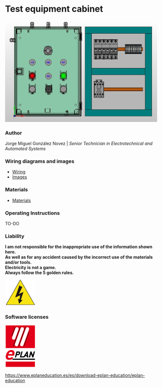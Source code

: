 # Test equipment cabinet

<img src="images/3d-view.jpg" width="500"/>
  
### Author
Jorge Miguel González Novez  |  _Senior Technician in Electrotechnical and Automated Systems_

### Wiring diagrams and images  
- [Wiring](./docs/final-wiring.pdf)  
- [Images](./images/)

### Materials  

- [Materials](./docs/materials.md)

### Operating Instructions  

TO-DO

### Liability

**I am not responsible for the inappropriate use of the information shown here.  
As well as for any accident caused by the incorrect use of the materials and/or tools.  
Electricity is not a game.  
Always follow the 5 golden rules.**

<img src="images/risk.png" width="100"/>
  
### Software licenses

<img src="images/eplan.png" width="100"/> 

<https://www.eplaneducation.es/es/download-eplan-education/eplan-education>  
